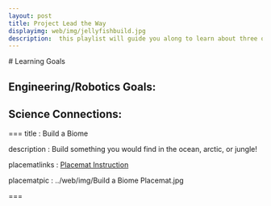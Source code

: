 ```yaml
---
layout: post
title: Project Lead the Way
displayimg: web/img/jellyfishbuild.jpg
description:  this playlist will guide you along to learn about three of the most useful simple machines. A simple machine is a device that makes work easier by helping to move an object over a distance. Simple machines include levers, inclined planes, pulleys, wheels and axles, wedges, and screws. We’ll also learn about work, force, and energy.
---
```

<div class="learninggoals" markdown="1">
# Learning Goals

Engineering/Robotics Goals: 
- 

Science Connections: 
- 

</div>

===
title
: Build a Biome

description
: Build something you would find in the ocean, arctic, or jungle! 

placematlinks
: [Placemat Instruction](https://docs.google.com/presentation/d/1z2ELd-wtrAK50AIG7s4LGxdBV9QOFg77rANsUhHB_wc/edit?usp=sharing)

placematpic
: ../web/img/Build a Biome Placemat.jpg

===
